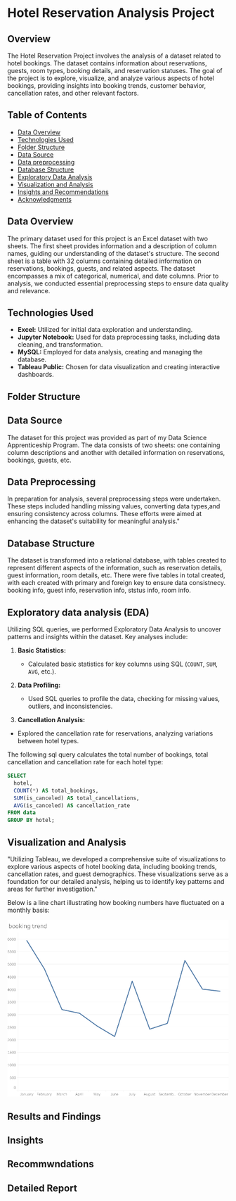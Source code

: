 # Hotel Reservation Analysis Project

## Overview
The Hotel Reservation Project involves the analysis of a dataset related to hotel bookings. The dataset contains information about reservations, guests, room types, booking details, and reservation statuses. The goal of the project is to explore, visualize, and analyze various aspects of hotel bookings, providing insights into booking trends, customer behavior, cancellation rates, and other relevant factors.

## Table of Contents
- [Data Overview](#data-overview)
- [Technologies Used](#technologies-used)
- [Folder Structure](#folder-structure)
- [Data Source](#data-source)
- [Data preprocessing](#data-preprocessing)
- [Database Structure](#database-structure)
- [Exploratory Data Analysis](#exploratory-data-analysis)
- [Visualization and Analysis](#visualization-and-analysis)
- [Insights and Recommendations](#insights-and-recommendations)
- [Acknowledgments](#acknowledgments)

## Data Overview
The primary dataset used for this project is an Excel dataset with two sheets. The first sheet provides information and a description of column names, guiding our understanding of the dataset's structure. The second sheet is a table with 32 columns containing detailed information on reservations, bookings, guests, and related aspects. The dataset encompasses a mix of categorical, numerical, and date columns. Prior to analysis, we conducted essential preprocessing steps to ensure data quality and relevance.

## Technologies Used

- **Excel:** Utilized for initial data exploration and understanding.
- **Jupyter Notebook:** Used for data preprocessing tasks, including data cleaning, and transformation.
- **MySQL:** Employed for data analysis, creating and managing the database.
- **Tableau Public:** Chosen for data visualization and creating interactive dashboards.

## Folder Structure 

## Data Source
The dataset for this project was provided as part of my Data Science Apprenticeship Program. The data consists of two sheets: one containing column descriptions and another with detailed information on reservations, bookings, guests, etc.

## Data Preprocessing
 In preparation for analysis, several preprocessing steps were undertaken. These steps included handling missing values, converting data types,and ensuring consistency across columns.  These efforts were aimed at enhancing the dataset's suitability for meaningful analysis."

## Database Structure
The dataset is transformed into a relational database, with tables created to represent different aspects of the information, such as reservation details, guest information, room details, etc. There were five tables in total created, with each created with primary and foreign key to ensure data consistnecy. booking info, guest info, reservation info, ststus info, room info.

## Exploratory data analysis (EDA)
Utilizing SQL queries, we performed Exploratory Data Analysis to uncover patterns and insights within the dataset. Key analyses include:
1. **Basic Statistics:**
   - Calculated basic statistics for key columns using SQL (`COUNT`, `SUM`, `AVG`, etc.).

2. **Data Profiling:**
   - Used SQL queries to profile the data, checking for missing values, outliers, and inconsistencies.
  
3.  **Cancellation Analysis:**
   - Explored the cancellation rate for reservations, analyzing variations between hotel types.

The following sql query calculates the total number of bookings, total cancellation and cancellation rate for each hotel type:

```sql
SELECT
  hotel,
  COUNT(*) AS total_bookings,
  SUM(is_canceled) AS total_cancellations,
  AVG(is_canceled) AS cancellation_rate
FROM data
GROUP BY hotel;
```

## Visualization and Analysis
"Utilizing Tableau, we developed a comprehensive suite of visualizations to explore various aspects of hotel booking data, including booking trends, cancellation rates, and guest demographics. These visualizations serve as a foundation for our detailed analysis, helping us to identify key patterns and areas for further investigation."

Below is a line chart illustrating how booking numbers have fluctuated on a monthly basis:

![Line Chart Showing Booking Trends Over Time](https://github.com/clemsonexcel/Flit-Data-Science-projects/blob/main/Hotel%20Reservation%20Analysis/booking%20trend.png?raw=true)

## Results and Findings

## Insights 

## Recommwndations 

## Detailed Report

## 


